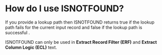 
# How do I use ISNOTFOUND? 

If you provide a lookup path then ISNOTFOUND returns true if the lookup path fails for the current input record and false if the lookup path is successful .

ISNOTFOUND can only be used in **Extract Record Filter (ERF)** and **Extract Column Logic (ECL)** text.

